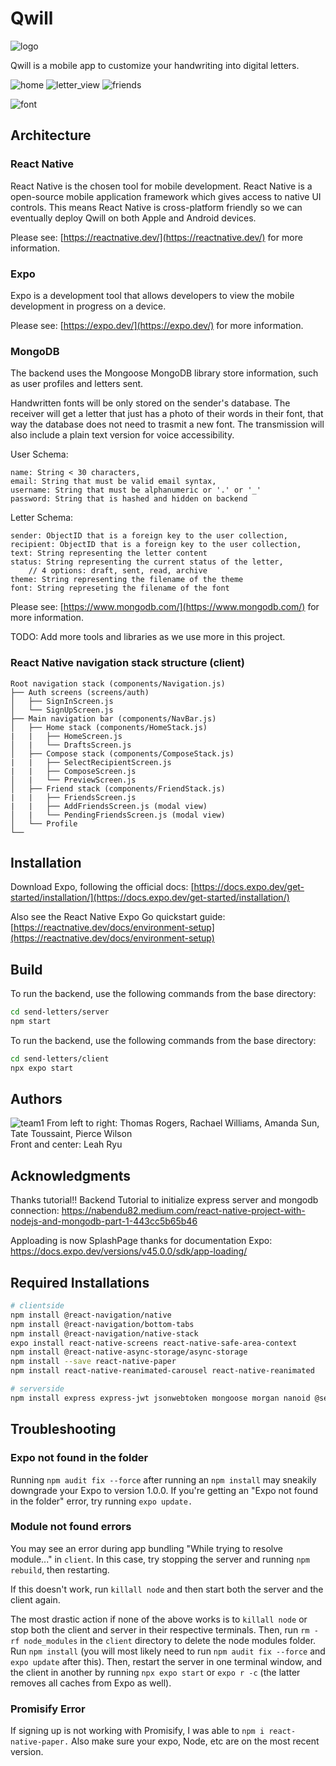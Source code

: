 # Qwill


![logo](https://user-images.githubusercontent.com/45802767/224577276-d8e807a8-801c-41cc-bb3c-455217f0f76c.png)

Qwill is a mobile app to customize your handwriting into digital letters. <br>



![home](https://user-images.githubusercontent.com/45802767/224577360-9e8f7cb8-d32a-4695-a91d-8652d030394f.png)
![letter_view](https://user-images.githubusercontent.com/45802767/224577362-741c9135-bd42-423a-baff-dc7fd675a241.png)
![friends](https://user-images.githubusercontent.com/45802767/224577422-80c84e11-b014-4a02-86e0-1d6f460138d8.png)

![font](https://user-images.githubusercontent.com/45802767/224577364-eb829670-523f-49d8-a893-488c538c1b1a.png)

## Architecture

### React Native
React Native is the chosen tool for mobile development. React Native is a open-source mobile application framework which gives access to native UI controls. This means React Native is cross-platform friendly so we can eventually deploy Qwill on both Apple and Android devices.

Please see: [https://reactnative.dev/](https://reactnative.dev/) for more information.

### Expo
Expo is a development tool that allows developers to view the mobile development in progress on a device.

Please see: [https://expo.dev/](https://expo.dev/) for more information.

### MongoDB
The backend uses the Mongoose MongoDB library store information, such as user profiles and letters sent.

Handwritten fonts will be only stored on the sender's database. The receiver will get a letter that just has a photo of their words in their font, that way the database does not need to trasmit a new font. The transmission will also include a plain text version for voice accessibility.

User Schema:
```
name: String < 30 characters,
email: String that must be valid email syntax,
username: String that must be alphanumeric or '.' or '_'
password: String that is hashed and hidden on backend
```

Letter Schema:
```
sender: ObjectID that is a foreign key to the user collection,
recipient: ObjectID that is a foreign key to the user collection,
text: String representing the letter content
status: String representing the current status of the letter,
    // 4 options: draft, sent, read, archive
theme: String representing the filename of the theme
font: String represeting the filename of the font
```

Please see: [https://www.mongodb.com/](https://www.mongodb.com/) for more information.

TODO: Add more tools and libraries as we use more in this project.

### React Native navigation stack structure (client)
```
Root navigation stack (components/Navigation.js)
├── Auth screens (screens/auth)
│   ├── SignInScreen.js
│   └── SignUpScreen.js
├── Main navigation bar (components/NavBar.js)
│   ├── Home stack (components/HomeStack.js)
|   |   ├── HomeScreen.js
│   |   └── DraftsScreen.js
│   ├── Compose stack (components/ComposeStack.js)
|   |   ├── SelectRecipientScreen.js
|   |   ├── ComposeScreen.js
│   |   └── PreviewScreen.js
│   ├── Friend stack (components/FriendStack.js)
|   |   ├── FriendsScreen.js
|   |   ├── AddFriendsScreen.js (modal view)
│   |   └── PendingFriendsScreen.js (modal view)
│   └── Profile 
└── 
```

## Installation

Download Expo, following the official docs: [https://docs.expo.dev/get-started/installation/](https://docs.expo.dev/get-started/installation/)

Also see the React Native Expo Go quickstart guide: [https://reactnative.dev/docs/environment-setup](https://reactnative.dev/docs/environment-setup)

## Build

To run the backend, use the following commands from the base directory:
```bash
cd send-letters/server
npm start
```

To run the backend, use the following commands from the base directory:
```bash
cd send-letters/client
npx expo start
```

## Authors
![team1](https://user-images.githubusercontent.com/45802767/213886442-e6182d95-9df6-4775-bfa4-18b788df374b.jpg)
From left to right: Thomas Rogers, Rachael Williams, Amanda Sun, Tate Toussaint, Pierce Wilson <br>
Front and center: Leah Ryu <br>

## Acknowledgments
Thanks tutorial!!
Backend Tutorial to initialize express server and mongodb connection: https://nabendu82.medium.com/react-native-project-with-nodejs-and-mongodb-part-1-443cc5b65b46

Apploading is now SplashPage thanks for documentation Expo: https://docs.expo.dev/versions/v45.0.0/sdk/app-loading/

## Required Installations
```bash
# clientside
npm install @react-navigation/native
npm install @react-navigation/bottom-tabs
npm install @react-navigation/native-stack
expo install react-native-screens react-native-safe-area-context
npm install @react-native-async-storage/async-storage
npm install --save react-native-paper
npm install react-native-reanimated-carousel react-native-reanimated

# serverside
npm install express express-jwt jsonwebtoken mongoose morgan nanoid @sendgrid/mail bcrypt cors dotenv esm
```

## Troubleshooting 
### Expo not found in the folder
Running `npm audit fix --force` after running an `npm install` may sneakily downgrade your Expo to version 1.0.0. If you're getting an "Expo not found in the folder" error, try running `expo update.`

### Module not found errors
You may see an error during app bundling "While trying to resolve module..." in `client`. In this case, try stopping the server and running `npm rebuild`, then restarting. 

If this doesn't work, run `killall node` and then start both the server and the client again. 

The most drastic action if none of the above works is to `killall node` or stop both the client and server in their respective terminals. Then, run `rm -rf node_modules` in the `client` directory to delete the node modules folder. Run `npm install` (you will most likely need to run `npm audit fix --force` and `expo update` after this). Then, restart the server in one terminal window, and the client in another by running `npx expo start` or `expo r -c` (the latter removes all caches from Expo as well). 

### Promisify Error

If signing up is not working with Promisify, I was able to `npm i react-native-paper.` Also make sure your expo, Node, etc are on the most recent version.




